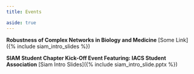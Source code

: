 ```yaml
---
title: Events 

aside: true
---
```



**Robustness of Complex Networks in Biology and Medicine**
[Some Link]({% include siam_intro_slides  %})

**SIAM Student Chapter Kick-Off Event  Featuring: IACS Student Association**
[Siam Intro Slides]({% include siam_intro_slide.pptx %})